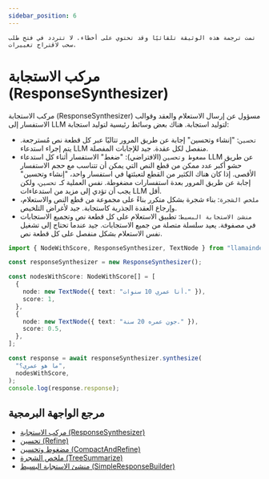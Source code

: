 ```yaml
---
sidebar_position: 6
---
```


`تمت ترجمة هذه الوثيقة تلقائيًا وقد تحتوي على أخطاء. لا تتردد في فتح طلب سحب لاقتراح تغييرات.`

# مركب الاستجابة (ResponseSynthesizer)

مركب الاستجابة (ResponseSynthesizer) مسؤول عن إرسال الاستعلام والعقد وقوالب الاستفسار إلى LLM لتوليد استجابة. هناك بعض وسائط رئيسية لتوليد استجابة:

- `تحسين`: "إنشاء وتحسين" إجابة عن طريق المرور تتاليًا عبر كل قطعة نص مُسترجعة. يتم إجراء استدعاء LLM منفصل لكل عقدة. جيد للإجابات المفصلة.
- `مضغوط وتحسين` (الافتراضي): "ضغط" الاستفسار أثناء كل استدعاء LLM عن طريق حشو أكبر عدد ممكن من قطع النص التي يمكن أن تتناسب مع حجم الاستفسار الأقصى. إذا كان هناك الكثير من القطع لتعبئتها في استفسار واحد، "إنشاء وتحسين" إجابة عن طريق المرور بعدة استفسارات مضغوطة. نفس العملية كـ `تحسين`، ولكن يجب أن تؤدي إلى مزيد من استدعاءات LLM أقل.
- `ملخص الشجرة`: بناء شجرة بشكل متكرر بناءً على مجموعة من قطع النص والاستعلام، وإرجاع العقدة الجذرية كاستجابة. جيد لأغراض التلخيص.
- `منشئ الاستجابة البسيط`: تطبيق الاستعلام على كل قطعة نص وتجميع الاستجابات في مصفوفة. يعيد سلسلة متصلة من جميع الاستجابات. جيد عندما تحتاج إلى تشغيل نفس الاستعلام بشكل منفصل على كل قطعة نص.

```typescript
import { NodeWithScore, ResponseSynthesizer, TextNode } from "llamaindex";

const responseSynthesizer = new ResponseSynthesizer();

const nodesWithScore: NodeWithScore[] = [
  {
    node: new TextNode({ text: "أنا عمري 10 سنوات." }),
    score: 1,
  },
  {
    node: new TextNode({ text: "جون عمره 20 سنة." }),
    score: 0.5,
  },
];

const response = await responseSynthesizer.synthesize(
  "ما هو عمري؟",
  nodesWithScore,
);
console.log(response.response);
```

## مرجع الواجهة البرمجية

- [مركب الاستجابة (ResponseSynthesizer)](../../api/classes/ResponseSynthesizer.md)
- [تحسين (Refine)](../../api/classes/Refine.md)
- [مضغوط وتحسين (CompactAndRefine)](../../api/classes/CompactAndRefine.md)
- [ملخص الشجرة (TreeSummarize)](../../api/classes/TreeSummarize.md)
- [منشئ الاستجابة البسيط (SimpleResponseBuilder)](../../api/classes/SimpleResponseBuilder.md)
